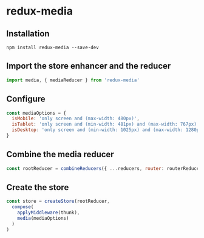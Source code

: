 # redux-media

## Installation

```
npm install redux-media --save-dev
```

## Import the store enhancer and the reducer

```js
import media, { mediaReducer } from 'redux-media'
```

## Configure

```js
const mediaOptions = {
  isMobile: 'only screen and (max-width: 480px)',
  isTablet: 'only screen and (min-width: 481px) and (max-width: 767px)',
  isDesktop: 'only screen and (min-width: 1025px) and (max-width: 1280px)'
}
```

## Combine the media reducer

```js
const rootReducer = combineReducers({ ...reducers, router: routerReducer, media: mediaReducer })
```

## Create the store

```js
const store = createStore(rootReducer,
  compose(
    applyMiddleware(thunk),
    media(mediaOptions)
  )
)
```
